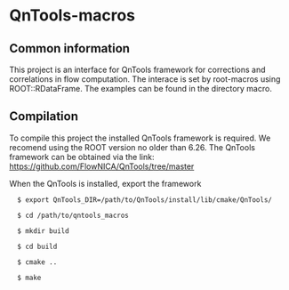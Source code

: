 # QnTools-macros
## Common information

This project is an interface for QnTools framework for corrections and correlations in flow computation. The interace is set by root-macros using ROOT::RDataFrame. The examples can be found in the directory macro.

## Compilation

To compile this project the installed QnTools framework is required. We recomend using the ROOT version no older than 6.26. The QnTools framework can be obtained via the link:
https://github.com/FlowNICA/QnTools/tree/master

When the QnTools is installed, export the framework
```
  $ export QnTools_DIR=/path/to/QnTools/install/lib/cmake/QnTools/

  $ cd /path/to/qntools_macros

  $ mkdir build

  $ cd build

  $ cmake ..

  $ make
```
